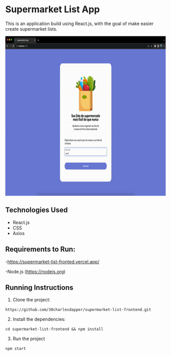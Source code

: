 # Supermarket List App

This is an application build using React.js, with the goal of make easier create supermarket lists.

<p>
<img height="500" src="https://github.com/30charlesdapper/supermarket-list-frontend/blob/master/public/images/demo.gif">
 </p>

## Technologies Used 

- React.js
- CSS
- Axios

## Requirements to Run:

-https://supermarket-list-fronted.vercel.app/

-Node.js (https://nodejs.org)

## Running Instructions

1. Clone the project: 

```
https://github.com/30charlesdapper/supermarket-list-frontend.git
```

2. Install the dependencies: 
```
cd supermarket-list-frontend && npm install
```

3. Run the project
```
npm start
```
